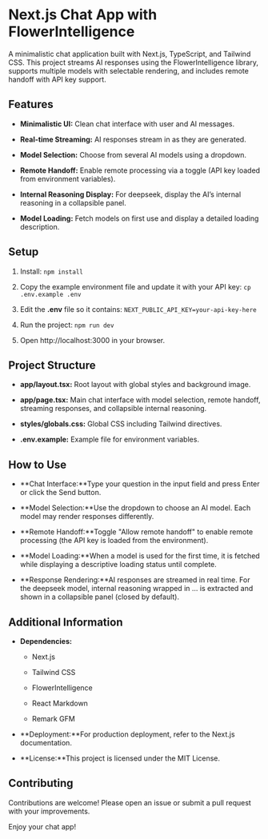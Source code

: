 Next.js Chat App with FlowerIntelligence
========================================

A minimalistic chat application built with Next.js, TypeScript, and Tailwind CSS. This project streams AI responses using the FlowerIntelligence library, supports multiple models with selectable rendering, and includes remote handoff with API key support.

Features
--------

*   **Minimalistic UI:** Clean chat interface with user and AI messages.
    
*   **Real-time Streaming:** AI responses stream in as they are generated.
    
*   **Model Selection:** Choose from several AI models using a dropdown.
    
*   **Remote Handoff:** Enable remote processing via a toggle (API key loaded from environment variables).
    
*   **Internal Reasoning Display:** For deepseek, display the AI’s internal reasoning in a collapsible panel.
    
*   **Model Loading:** Fetch models on first use and display a detailed loading description.
    

Setup
-----

1. Install: `npm install`
    
2. Copy the example environment file and update it with your API key: `cp .env.example .env`

3. Edit the **.env** file so it contains: `NEXT_PUBLIC_API_KEY=your-api-key-here`
    
4. Run the project: `npm run dev`

5. Open http://localhost:3000 in your browser.
    

Project Structure
-----------------

*   **app/layout.tsx:** Root layout with global styles and background image.
    
*   **app/page.tsx:** Main chat interface with model selection, remote handoff, streaming responses, and collapsible internal reasoning.
    
*   **styles/globals.css:** Global CSS including Tailwind directives.
    
*   **.env.example:** Example file for environment variables.
    

How to Use
----------

*   **Chat Interface:**Type your question in the input field and press Enter or click the Send button.
    
*   **Model Selection:**Use the dropdown to choose an AI model. Each model may render responses differently.
    
*   **Remote Handoff:**Toggle "Allow remote handoff" to enable remote processing (the API key is loaded from the environment).
    
*   **Model Loading:**When a model is used for the first time, it is fetched while displaying a descriptive loading status until complete.
    
*   **Response Rendering:**AI responses are streamed in real time. For the deepseek model, internal reasoning wrapped in ... is extracted and shown in a collapsible panel (closed by default).
    

Additional Information
----------------------

*   **Dependencies:**
    
    *   Next.js
        
    *   Tailwind CSS
        
    *   FlowerIntelligence
        
    *   React Markdown
        
    *   Remark GFM
        
*   **Deployment:**For production deployment, refer to the Next.js documentation.
    
*   **License:**This project is licensed under the MIT License.
    

Contributing
------------

Contributions are welcome! Please open an issue or submit a pull request with your improvements.

Enjoy your chat app!
